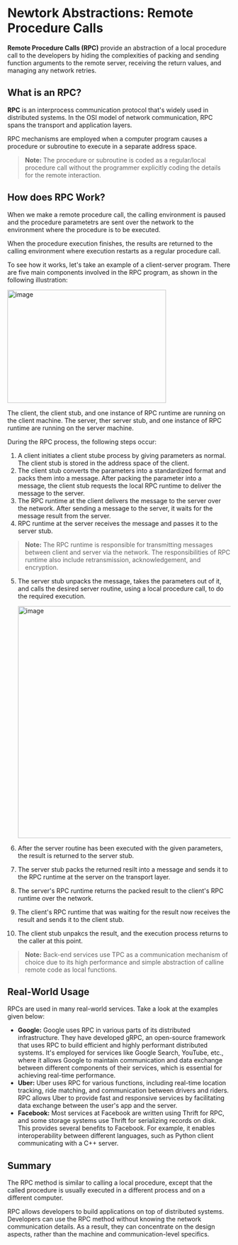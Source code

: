 # Newtork Abstractions: Remote Procedure Calls

**Remote Procedure Calls (RPC)** provide an abstraction of a local procedure call to the developers by hiding the complexities of packing and sending function arguments to the remote server, receiving the return values, and managing any network retries.

## What is an RPC?

**RPC** is an interprocess communication protocol that's widely used in distributed systems. In the OSI model of network communication, RPC spans the transport and application layers.

RPC mechanisms are employed when a computer program causes a procedure or subroutine to execute in a separate address space.

> **Note:** The procedure or subroutine is coded as a regular/local procedure call without the programmer explicitly coding the details for the remote interaction.

## How does RPC Work?

When we make a remote procedure call, the calling environment is paused and the procedure parametetrs are sent over the network to the environment where the procedure is to be executed.

When the procedure execution finishes, the results are returned to the calling environment where execution restarts as a regular procedure call.

To see how it works, let's take an example of a client-server program. There are five main components involved in the RPC program, as shown in the following illustration:

<img width="358" height="255" alt="image" src="https://github.com/user-attachments/assets/e99a9545-08c4-44b1-80a0-ece9d6bf3a5e" />

The client, the client stub, and one instance of RPC runtime are running on the client machine. The server, ther server stub, and one instance of RPC runtime are running on the server machine.

During the RPC process, the following steps occur:
  1. A client initiates a client stube process by giving parameters as normal. The client stub is stored in the address space of the client.
  2. The client stub converts the parameters into a standardized format and packs them into a message. After packing the parameter into a message, the client stub requests the local RPC runtime to deliver the message to the server.
  3. The RPC runtime at the client delivers the message to the server over the network. After sending a message to the server, it waits for the message result from the server.
  4. RPC runtime at the server receives the message and passes it to the server stub.

  > **Note:** The RPC runtime is responsible for transmitting messages between client and server via the network. The responsibilities of RPC runtime also include retransmission, acknowledgement, and encryption.

  5. The server stub unpacks the message, takes the parameters out of it, and calls the desired server routine, using a local procedure call, to do the required execution.

     <img width="495" height="523" alt="image" src="https://github.com/user-attachments/assets/662d4a16-9ff9-40d0-9891-183e7922de59" />

  6. After the server routine has been executed with the given parameters, the result is returned to the server stub.
  7. The server stub packs the returned resilt into a message and sends it to the RPC runtime at the server on the transport layer.
  8. The server's RPC runtime returns the packed result to the client's RPC runtime over the network.
  9. The client's RPC runtime that was waiting for the result now receives the result and sends it to the client stub.
  10. The client stub unpakcs the result, and the execution process returns to the caller at this point.

  > **Note:** Back-end services use TPC as a communication mechanism of choice due to its high performance and simple abstraction of calline remote code as local functions.

## Real-World Usage

RPCs are used in many real-world services. Take a look at the examples given below:
  - **Google:** Google uses RPC in various parts of its distributed infrastructure. They have developed gRPC, an open-source framework that uses RPC to build efficient and highly performant distributed systems. It's employed for services like Google Search, YouTube, etc., where it allows Google to maintain communication and data exchange between different components of their services, which is essential for achieving real-time performance.
  - **Uber:** Uber uses RPC for various functions, including real-time location tracking, ride matching, and communication between drivers and riders. RPC allows Uber to provide fast and responsive services by facilitating data exchange between the user's app and the server.
  - **Facebook:** Most services at Facebook are written using Thrift for RPC, and some storage systems use Thrift for serializing records on disk. This provides several benefits to Facebook. For example, it enables interoperability between different languages, such as Python client communicating with a C++ server.

## Summary

The RPC method is similar to calling a local procedure, except that the called procedure is usually executed in a different process and on a different computer.

RPC allows developers to build applications on top of distributed systems. Developers can use the RPC method without knowing the network communication details. As a result, they can concentrate on the design aspects, rather than the machine and communication-level specifics.
